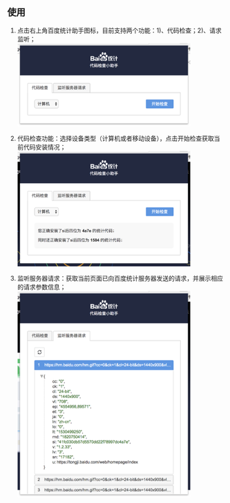## 使用

1. 点击右上角百度统计助手图标，目前支持两个功能：1)、代码检查；2)、请求监听；
<br><img src="../images/chrome_plugin_4.png" width="400">

2. 代码检查功能：选择设备类型（计算机或者移动设备），点击开始检查获取当前代码安装情况；
<br><img src="../images/chrome_plugin_5.png" width="400">

3. 监听服务器请求：获取当前页面已向百度统计服务器发送的请求，并展示相应的请求参数信息；
<br><img src="../images/chrome_plugin_6.png" width="400">